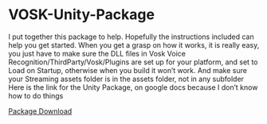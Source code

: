 # VOSK-Unity-Package
I put together this package to help. Hopefully the instructions included can help you get started.
When you get a grasp on how it works, it is really easy, you just have to make sure the DLL files in Vosk Voice Recognition/ThirdParty/Vosk/Plugins are set up for your platform, and set to Load on Startup, otherwise when you build it won’t work. And make sure your Streaming assets folder is in the assets folder, not in any subfolder 
Here is the link for the Unity Package, on google docs because I don’t know how to do things

[Package Download](https://drive.google.com/file/d/10ny1OJ2e1_qvqlMX7_WISeC9GmGrmxH4/view?usp=sharing)


